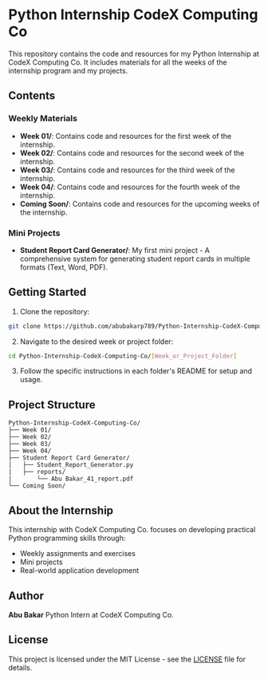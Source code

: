 # Python Internship CodeX Computing Co

This repository contains the code and resources for my Python Internship at CodeX Computing Co. It includes materials for all the weeks of the internship program and my projects.

## Contents

### Weekly Materials
- **Week 01/**: Contains code and resources for the first week of the internship.
- **Week 02/**: Contains code and resources for the second week of the internship.
- **Week 03/**: Contains code and resources for the third week of the internship.
- **Week 04/**: Contains code and resources for the fourth week of the internship.
- **Coming Soon/**: Contains code and resources for the upcoming weeks of the internship.

### Mini Projects
- **Student Report Card Generator/**: My first mini project - A comprehensive system for generating student report cards in multiple formats (Text, Word, PDF).

## Getting Started

1. Clone the repository:
```bash
git clone https://github.com/abubakarp789/Python-Internship-CodeX-Computing-Co.git
```

2. Navigate to the desired week or project folder:
```bash
cd Python-Internship-CodeX-Computing-Co/[Week_or_Project_Folder]
```

3. Follow the specific instructions in each folder's README for setup and usage.

## Project Structure
```
Python-Internship-CodeX-Computing-Co/
├── Week 01/                 
├── Week 02/                  
├── Week 03/                  
├── Week 04/                 
├── Student Report Card Generator/
|   ├── Student_Report_Generator.py  
|   ├── reports/
|       └── Abu Bakar_41_report.pdf
└── Coming Soon/         
```

## About the Internship
This internship with CodeX Computing Co. focuses on developing practical Python programming skills through:
- Weekly assignments and exercises
- Mini projects
- Real-world application development

## Author
**Abu Bakar**
Python Intern at CodeX Computing Co.

## License
This project is licensed under the MIT License - see the [LICENSE](LICENSE) file for details.

